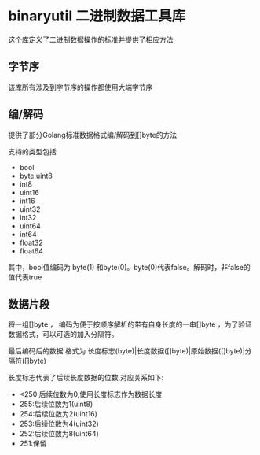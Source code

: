 
# binaryutil 二进制数据工具库

这个库定义了二进制数据操作的标准并提供了相应方法

## 字节序

该库所有涉及到字节序的操作都使用大端字节序

## 编/解码

提供了部分Golang标准数据格式编/解码到[]byte的方法

支持的类型包括

* bool
* byte,uint8
* int8
* uint16
* int16
* uint32
* int32
* uint64
* int64
* float32
* float64

其中，bool值编码为 byte(1) 和byte(0)。byte(0)代表false。解码时，非false的值代表true

## 数据片段

将一组[]byte ， 编码为便于按顺序解析的带有自身长度的一串[]byte ，为了验证数据格式，可以可选的加入分隔符。

最后编码后的数据 格式为 
长度标志(byte)|长度数据([]byte)|原始数据([]byte)|分隔符([]byte)

长度标志代表了后续长度数据的位数,对应关系如下:
* <250:后续位数为0,使用长度标志作为数据长度
* 255:后续位数为1(uint8)
* 254:后续位数为2(uint16)
* 253:后续位数为4(uint32)
* 252:后续位数为8(uint64)
* 251:保留